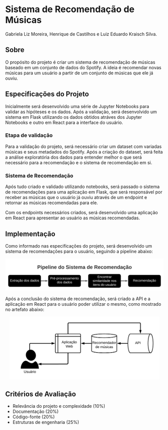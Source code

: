 # Sistema de Recomendação de Músicas

Gabriela Liz Moreira, Henrique de Castilhos e Luiz Eduardo Kraisch Silva.

## Sobre

O propósito do projeto é criar um sistema de recomendação de músicas baseado em um conjunto de dados do Spotify. A ideia é recomendar novas músicas para um usuário a partir de um conjunto de músicas que ele já ouviu.

## Especificações do Projeto

Inicialmente será desenvolvido uma série de Jupyter Notebooks para validar as hipóteses e os dados. Após a validação, será desenvolvido um sistema em Flask utilizando os dados obtidos atráves dos Jupyter Notebooks e outro em React para a interface do usuário.

### Etapa de validação

Para a validação do projeto, será necessário criar um dataset com variadas músicas e seus metadados do Spotify. Após a criação do dataset, será feita a análise exploratória dos dados para entender melhor o que será necessário para a recomendação e o sistema de recomendação em si.

### Sistema de Recomendação

Após tudo criado e validado utilizando notebooks, será passado o sistema de recomendações para uma aplicação em Flask, que será responsável por receber as músicas que o usuário já ouviu através de um endpoint e retornar as músicas recomendadas para ele.

Com os endpoints necessários criados, será desenvolvido uma aplicação em React para apresentar ao usuário as músicas recomendadas.

## Implementação

Como informado nas especificações do projeto, será desenvolvido um sistema de recomendações para o usuário, seguindo a pipeline abaixo:

<p align="center" style="text-align: center;">
    <img alt="Pipeline do Sistema de Recomendação" src="./assets/pipeline.png" />
</p>

Após a conclusão do sistema de recomendação, será criado a API e a aplicação em React para o usuário poder utilizar o mesmo, como mostrado no artefato abaixo:

<p align="center" style="text-align: center;">
    <img height="200px" alt="Artefato" src="./assets/artifacts.png" />
</p>

## Critérios de Avaliação

- Relevância do projeto e complexidade (10%)
- Documentação (20%)
- Código-fonte (20%)
- Estruturas de engenharia (25%)
